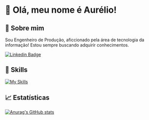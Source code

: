 # 👋 Olá, meu nome é Aurélio!

## 👀 Sobre mim 
  Sou Engenheiro de Produção, aficcionado pela área de tecnologia da informação! Estou sempre buscando adquirir conhecimentos.
  
  [![Linkedin Badge](https://img.shields.io/badge/-Aurélio%20Lança-blue?style=flat-square&logo=Linkedin&logoColor=white&link=https://www.linkedin.com/in/aurelio-lanca)](https://www.linkedin.com/in/aurelio-lanca)

## 🚀 Skills
[![My Skills](https://skillicons.dev/icons?i=github,git,vscode,py,postgres,docker,js,npm,jest,javat)](https://skillicons.dev)

## 📈 Estatísticas
[![Anurag's GitHub stats](https://github-readme-stats.vercel.app/api?username=AureliOFF&show_icons=true&theme=onedark)](https://github.com/anuraghazra/github-readme-stats)
